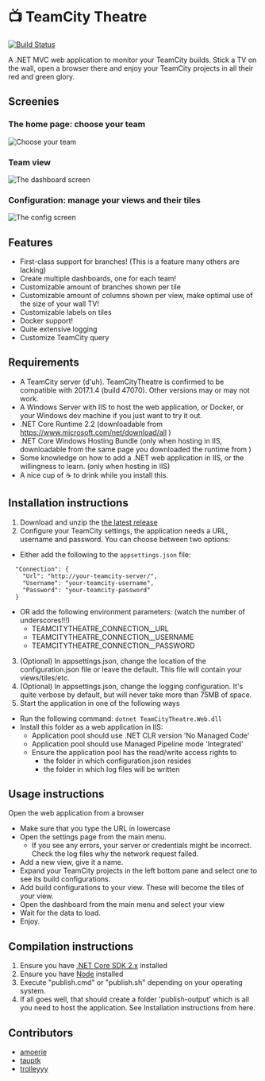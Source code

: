 # :tv: TeamCity Theatre 

[![Build Status](https://travis-ci.org/amoerie/teamcity-theatre.svg?branch=master)](https://travis-ci.org/amoerie/teamcity-theatre)

A .NET MVC web application to monitor your TeamCity builds. 
Stick a TV on the wall, open a browser there and enjoy your TeamCity projects in all their red and green glory.

## Screenies

### The home page: choose your team
![Choose your team](http://i.imgur.com/64YxBRb.png)

### Team view
![The dashboard screen](http://i.imgur.com/izZiWVd.png)

### Configuration: manage your views and their tiles
![The config screen](http://i.imgur.com/4Rg4yi6.png)

## Features

- First-class support for branches! (This is a feature many others are lacking)
- Create multiple dashboards, one for each team!
- Customizable amount of branches shown per tile
- Customizable amount of columns shown per view, make optimal use of the size of your wall TV!
- Customizable labels on tiles
- Docker support!
- Quite extensive logging
- Customize TeamCity query

## Requirements

- A TeamCity server (d'uh). TeamCityTheatre is confirmed to be compatible with 2017.1.4 (build 47070). Other versions may or may not work.
- A Windows Server with IIS to host the web application, or Docker, or your Windows dev machine if you just want to try it out.
- .NET Core Runtime 2.2 (downloadable from https://www.microsoft.com/net/download/all )
- .NET Core Windows Hosting Bundle (only when hosting in IIS, downloadable from the same page you downloaded the runtime from )
- Some knowledge on how to add a .NET web application in IIS, or the willingness to learn. (only when hosting in IIS)
- A nice cup of :coffee: to drink while you install this. 

## Installation instructions

1. Download and unzip the [the latest release](https://github.com/amoerie/teamcity-theatre/releases)
2. Configure your TeamCity settings, the application needs a URL, username and password. You can choose between two options:
  - Either add the following to the `appsettings.json` file:

```
  "Connection": {
    "Url": "http://your-teamcity-server/",
    "Username": "your-teamcity-username",
    "Password": "your-teamcity-password"
  }
```
  - OR add the following environment parameters: (watch the number of underscores!!!)
    - TEAMCITYTHEATRE_CONNECTION__URL
    - TEAMCITYTHEATRE_CONNECTION__USERNAME
    - TEAMCITYTHEATRE_CONNECTION__PASSWORD

3. (Optional) In appsettings.json, change the location of the configuration.json file or leave the default. This file will contain your views/tiles/etc.
4. (Optional) In appsettings.json, change the logging configuration. It's quite verbose by default, but will never take more than 75MB of space.
5. Start the application in one of the following ways
  - Run the following command: `dotnet TeamCityTheatre.Web.dll`
  - Install this folder as a web application in IIS:
    - Application pool should use .NET CLR version 'No Managed Code'
    - Application pool should use Managed Pipeline mode 'Integrated'
    - Ensure the application pool has the read/write access rights to
      - the folder in which configuration.json resides
      - the folder in which log files will be written
  
## Usage instructions

Open the web application from a browser
  - Make sure that you type the URL in lowercase
  - Open the settings page from the main menu. 
    - If you see any errors, your server or credentials might be incorrect. Check the log files why the network request failed.
  - Add a new view, give it a name.
  - Expand your TeamCity projects in the left bottom pane and select one to see its build configurations.
  - Add build configurations to your view. These will become the tiles of your view.
  - Open the dashboard from the main menu and select your view
  - Wait for the data to load. 
  - Enjoy.

## Compilation instructions

1. Ensure you have [.NET Core SDK 2.x](https://www.microsoft.com/net/download/core) installed
2. Ensure you have [Node](https://nodejs.org/en/) installed
3. Execute "publish.cmd" or "publish.sh" depending on your operating system.
4. If all goes well, that should create a folder 'publish-output' which is all you need to host the application. See Installation instructions from here.

## Contributors

- [amoerie](https://github.com/amoerie)
- [tauptk](https://github.com/tauptk)
- [trolleyyy](https://github.com/trolleyyy)

